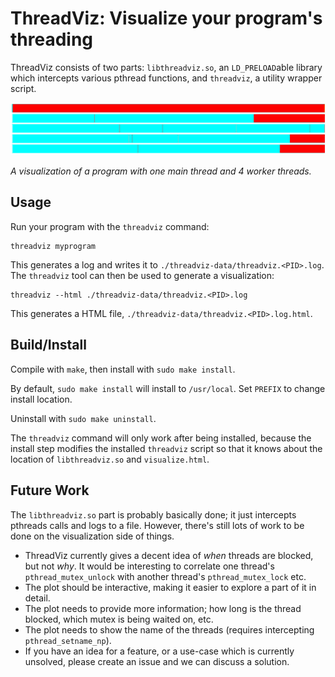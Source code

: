 # ThreadViz: Visualize your program's threading

ThreadViz consists of two parts: `libthreadviz.so`, an `LD_PRELOAD`able library
which intercepts various pthread functions, and `threadviz`, a utility wrapper
script.

![](https://raw.githubusercontent.com/mortie/threadviz/master/threadviz.jpg)

_A visualization of a program with one main thread and 4 worker threads._

## Usage

Run your program with the `threadviz` command:

	threadviz myprogram

This generates a log and writes it to `./threadviz-data/threadviz.<PID>.log`.
The `threadviz` tool can then be used to generate a visualization:

	threadviz --html ./threadviz-data/threadviz.<PID>.log

This generates a HTML file, `./threadviz-data/threadviz.<PID>.log.html`.

## Build/Install

Compile with `make`, then install with `sudo make install`.

By default, `sudo make install` will install to `/usr/local`. Set `PREFIX`
to change install location.

Uninstall with `sudo make uninstall`.

The `threadviz` command will only work after being installed, because the install
step modifies the installed `threadviz` script so that it knows about the location
of `libthreadviz.so` and `visualize.html`.

## Future Work

The `libthreadviz.so` part is probably basically done; it just intercepts
pthreads calls and logs to a file. However, there's still lots of work to be
done on the visualization side of things.

* ThreadViz currently gives a decent idea of _when_ threads are blocked, but
  not _why_. It would be interesting to correlate one thread's `pthread_mutex_unlock`
  with another thread's `pthread_mutex_lock` etc.
* The plot should be interactive, making it easier to explore a part of it in detail.
* The plot needs to provide more information; how long is the thread blocked,
  which mutex is being waited on, etc.
* The plot needs to show the name of the threads (requires intercepting
  `pthread_setname_np`).
* If you have an idea for a feature, or a use-case which is currently unsolved,
  please create an issue and we can discuss a solution.
